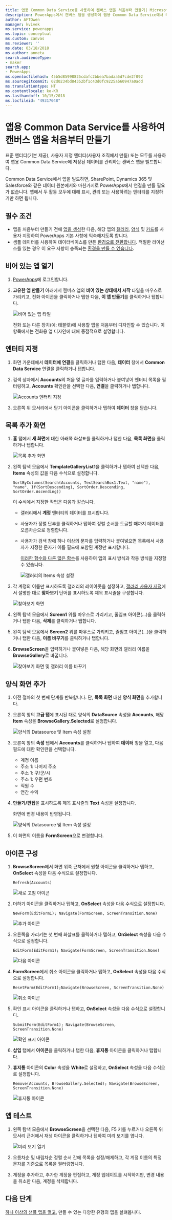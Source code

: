 ```yaml
---
title: 앱용 Common Data Service를 사용하여 캔버스 앱을 처음부터 만들기| Microsoft Docs
description: PowerApps에서 캔버스 앱을 생성하여 앱용 Common Data Service에서 레코드를 추가, 업데이트 및 삭제합니다.
author: AFTOwen
manager: kvivek
ms.service: powerapps
ms.topic: conceptual
ms.custom: canvas
ms.reviewer: ''
ms.date: 03/18/2018
ms.author: anneta
search.audienceType:
- maker
search.app:
- PowerApps
ms.openlocfilehash: 45b5d85998825cdafc2bbea7badaa5d7cde2f092
ms.sourcegitcommit: 02d0234bd84352bf1c43d0fc9225ab60947a0add
ms.translationtype: HT
ms.contentlocale: ko-KR
ms.lasthandoff: 10/15/2018
ms.locfileid: "49317048"
---
```

# <a name="create-a-canvas-app-from-scratch-using-common-data-service-for-apps"></a>앱용 Common Data Service를 사용하여 캔버스 앱을 처음부터 만들기

표준 엔터티(기본 제공), 사용자 지정 엔터티(사용자 조직에서 만듦) 또는 모두를 사용하여 앱용 Common Data Service에 저장된 데이터를 관리하는 캔버스 앱을 빌드합니다.

Common Data Service에서 앱을 빌드하면, SharePoint, Dynamics 365 및 Salesforce와 같은 데이터 원본에서와 마찬가지로 PowerApps에서 연결을 만들 필요가 없습니다. 앱에서 두 활동 모두에 대해 표시, 관리 또는 사용하려는 엔터티를 지정하기만 하면 됩니다.

## <a name="prerequisites"></a>필수 조건

- 앱을 처음부터 만들기 전에 [앱을 생성](data-platform-create-app.md)한 다음, 해당 앱의 [갤러리](customize-layout-sharepoint.md), [양식](customize-forms-sharepoint.md) 및 [카드](customize-card.md)를 사용자 지정하여 PowerApps 기본 사항에 익숙해지도록 합니다.
- 샘플 데이터를 사용하여 데이터베이스를 만든 [환경으로 전환합니다](working-with-environments.md). 적절한 라이선스를 있는 경우 이 요구 사항이 충족되는 [환경을 만들 수 있습니다](../../administrator/create-environment.md).

## <a name="open-a-blank-app"></a>비어 있는 앱 열기

1. [PowerApps](http://web.powerapps.com?utm_source=padocs&utm_medium=linkinadoc&utm_campaign=referralsfromdoc)에 로그인합니다.

1. **고유한 앱 만들기** 아래에서 캔버스 앱의 **비어 있는 상태에서 시작** 타일을 마우스로 가리키고, 전화 아이콘을 클릭하거나 탭한 다음, **이 앱 만들기**를 클릭하거나 탭합니다.

    ![비어 있는 앱 타일](./media/data-platform-create-app-scratch/start-from-blank.png)

    전화 또는 다른 장치(예: 태블릿)에 사용할 앱을 처음부터 디자인할 수 있습니다. 이 항목에서는 전화용 앱 디자인에 대해 중점적으로 설명합니다.

## <a name="specify-an-entity"></a>엔터티 지정

1. 화면 가운데에서 **데이터에 연결**을 클릭하거나 탭한 다음, **데이터** 창에서 **Common Data Service** 연결을 클릭하거나 탭합니다.

1. 검색 상자에서 **Accounts**의 처음 몇 글자를 입력하거나 붙여넣어 엔터티 목록을 필터링하고, **Accounts** 확인란을 선택한 다음, **연결**을 클릭하거나 탭합니다.

    ![Accounts 엔터티 지정](./media/data-platform-create-app-scratch/cds-connect.png)

1. 오른쪽 위 모서리에서 닫기 아이콘을 클릭하거나 탭하여 **데이터** 창을 닫습니다.

## <a name="add-a-list-screen"></a>목록 추가 화면

1. **홈** 탭에서 **새 화면**에 대한 아래쪽 화살표를 클릭하거나 탭한 다음, **목록 화면**을 클릭하거나 탭합니다.

    ![목록 추가 화면](./media/data-platform-create-app-scratch/list-screen.png)

1. 왼쪽 탐색 모음에서 **TemplateGalleryList1**을 클릭하거나 탭하여 선택한 다음, **Items** 속성의 값을 다음 수식으로 설정합니다.

    `SortByColumns(Search(Accounts, TextSearchBox1.Text, "name"), "name", If(SortDescending1, SortOrder.Descending, SortOrder.Ascending))`

    이 수식에서 지정한 작업은 다음과 같습니다.

   - 갤러리에서 **계정** 엔터티의 데이터를 표시합니다.
   - 사용자가 정렬 단추를 클릭하거나 탭하여 정렬 순서를 토글할 때까지 데이터를 오름차순으로 정렬합니다.
   - 사용자가 검색 창에 하나 이상의 문자를 입력하거나 붙여넣으면 목록에서 사용자가 지정한 문자가 이름 필드에 포함된 계정만 표시합니다.

     [이러한 함수와 다른 많은 함수](formula-reference.md)를 사용하여 앱의 표시 방식과 작동 방식을 지정할 수 있습니다.

     ![갤러리의 Items 속성 설정](./media/data-platform-create-app-scratch/gallery-items.png)

1. 각 계정의 이름만 표시하도록 갤러리의 레이아웃을 설정하고, [갤러리 사용자 지정](customize-layout-sharepoint.md)에서 설명한 대로 **찾아보기** 단어를 표시하도록 제목 표시줄을 구성합니다.

    ![찾아보기 화면](./media/data-platform-create-app-scratch/final-browse.png)

1. 왼쪽 탐색 모음에서 **Screen1** 위를 마우스로 가리키고, 줄임표 아이콘(...)을 클릭하거나 탭한 다음, **삭제**를 클릭하거나 탭합니다.

1. 왼쪽 탐색 모음에서 **Screen2** 위를 마우스로 가리키고, 줄임표 아이콘(...)을 클릭하거나 탭한 다음, **이름 바꾸기**를 클릭하거나 탭합니다.

1. **BrowseScreen**을 입력하거나 붙여넣은 다음, 해당 화면의 갤러리 이름을 **BrowseGallery**로 바꿉니다.

    ![찾아보기 화면 및 갤러리 이름 바꾸기](./media/data-platform-create-app-scratch/rename-browse.png)

## <a name="add-a-form-screen"></a>양식 화면 추가

1. 이전 절차의 첫 번째 단계를 반복합니다. 단, **목록 화면** 대신 **양식 화면**을 추가합니다.

1. 오른쪽 창의 **고급 탭**에 표시된 대로 양식의 **DataSource** 속성을 **Accounts**, 해당 **Item** 속성을 **BrowseGallery.Selected**로 설정합니다.

    ![양식의 Datasource 및 Item 속성 설정](./media/data-platform-create-app-scratch/form-datasource.png)

1. 오른쪽 창의 **속성** 탭에서 **Accounts**를 클릭하거나 탭하여 **데이터** 창을 열고, 다음 필드에 대한 확인란을 선택합니다.

    - 계정 이름
    - 주소 1: 나머지 주소
    - 주소 1: 구/군/시
    - 주소 1: 우편 번호
    - 직원 수
    - 연간 수익

1. **만들기/편집**을 표시하도록 제목 표시줄의 **Text** 속성을 설정합니다.

    화면에 변경 내용이 반영됩니다.

    ![양식의 Datasource 및 Item 속성 설정](./media/data-platform-create-app-scratch/field-list.png)

1. 이 화면의 이름을 **FormScreen**으로 변경합니다.

## <a name="configure-icons"></a>아이콘 구성

1. **BrowseScreen**에서 화면 위쪽 근처에서 원형 아이콘을 클릭하거나 탭하고, **OnSelect** 속성을 다음 수식으로 설정합니다.

    `Refresh(Accounts)`

    ![새로 고침 아이콘](./media/data-platform-create-app-scratch/refresh-icon.png)

1. 더하기 아이콘을 클릭하거나 탭하고, **OnSelect** 속성을 다음 수식으로 설정합니다.

    `NewForm(EditForm1); Navigate(FormScreen, ScreenTransition.None)`

    ![추가 아이콘](./media/data-platform-create-app-scratch/plus-icon.png)

1. 오른쪽을 가리키는 첫 번째 화살표를 클릭하거나 탭하고, **OnSelect** 속성을 다음 수식으로 설정합니다.

    `EditForm(EditForm1); Navigate(FormScreen, ScreenTransition.None)`

    ![다음 아이콘](./media/data-platform-create-app-scratch/next-icon.png)

1. **FormScreen**에서 취소 아이콘을 클릭하거나 탭하고, **OnSelect** 속성을 다음 수식으로 설정합니다.

    `ResetForm(EditForm1);Navigate(BrowseScreen, ScreenTransition.None)`

    ![취소 아이콘](./media/data-platform-create-app-scratch/cancel-icon.png)

1. 확인 표시 아이콘을 클릭하거나 탭하고, **OnSelect** 속성을 다음 수식으로 설정합니다.

    `SubmitForm(EditForm1); Navigate(BrowseScreen, ScreenTransition.None)`

    ![확인 표시 아이콘](./media/data-platform-create-app-scratch/checkmark-icon.png)

1. **삽입** 탭에서 **아이콘**을 클릭하거나 탭한 다음, **휴지통** 아이콘을 클릭하거나 탭합니다.

1. **휴지통** 아이콘의 **Color** 속성을 **White**로 설정하고, **OnSelect** 속성을 다음 수식으로 설정합니다.

    `Remove(Accounts, BrowseGallery.Selected); Navigate(BrowseScreen, ScreenTransition.None)`

    ![휴지통 아이콘](./media/data-platform-create-app-scratch/trash-icon.png)

## <a name="test-the-app"></a>앱 테스트

1. 왼쪽 탐색 모음에서 **BrowseScreen**을 선택한 다음, F5 키를 누르거나 오른쪽 위 모서리 근처에서 재생 아이콘을 클릭하거나 탭하여 미리 보기를 엽니다.

    ![미리 보기 열기](./media/data-platform-create-app-scratch/open-preview.png)

1. 오름차순 및 내림차순 정렬 순서 간에 목록을 설정/해제하고, 각 계정 이름의 특정 문자를 기준으로 목록을 필터링합니다.

1. 계정을 추가하고, 추가한 계정을 편집하고, 계정 업데이트를 시작하지만, 변경 내용을 취소한 다음, 계정을 삭제합니다.

## <a name="next-steps"></a>다음 단계

[하나 이상의 샘플 앱을 열고](open-and-run-a-sample-app.md), 만들 수 있는 다양한 유형의 앱을 살펴봅니다.
